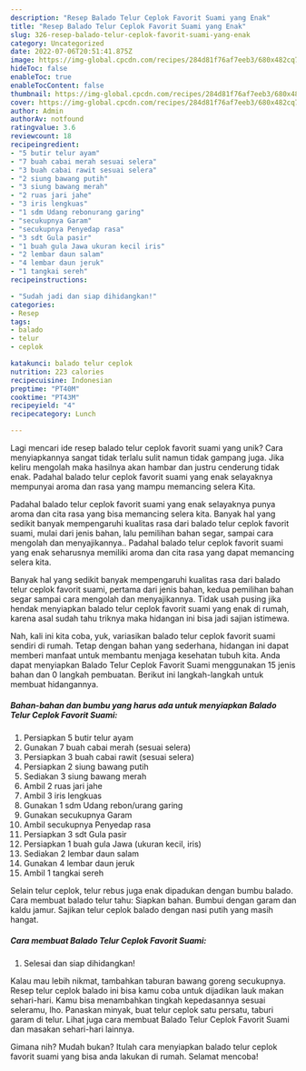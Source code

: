 ```yaml
---
description: "Resep Balado Telur Ceplok Favorit Suami yang Enak"
title: "Resep Balado Telur Ceplok Favorit Suami yang Enak"
slug: 326-resep-balado-telur-ceplok-favorit-suami-yang-enak
category: Uncategorized
date: 2022-07-06T20:51:41.875Z
image: https://img-global.cpcdn.com/recipes/284d81f76af7eeb3/680x482cq70/balado-telur-ceplok-favorit-suami-foto-resep-utama.jpg
hideToc: false
enableToc: true
enableTocContent: false
thumbnail: https://img-global.cpcdn.com/recipes/284d81f76af7eeb3/680x482cq70/balado-telur-ceplok-favorit-suami-foto-resep-utama.jpg
cover: https://img-global.cpcdn.com/recipes/284d81f76af7eeb3/680x482cq70/balado-telur-ceplok-favorit-suami-foto-resep-utama.jpg
author: Admin
authorAv: notfound
ratingvalue: 3.6
reviewcount: 18
recipeingredient:
- "5 butir telur ayam"
- "7 buah cabai merah sesuai selera"
- "3 buah cabai rawit sesuai selera"
- "2 siung bawang putih"
- "3 siung bawang merah"
- "2 ruas jari jahe"
- "3 iris lengkuas"
- "1 sdm Udang rebonurang garing"
- "secukupnya Garam"
- "secukupnya Penyedap rasa"
- "3 sdt Gula pasir"
- "1 buah gula Jawa ukuran kecil iris"
- "2 lembar daun salam"
- "4 lembar daun jeruk"
- "1 tangkai sereh"
recipeinstructions:

- "Sudah jadi dan siap dihidangkan!"
categories:
- Resep
tags:
- balado
- telur
- ceplok

katakunci: balado telur ceplok 
nutrition: 223 calories
recipecuisine: Indonesian
preptime: "PT40M"
cooktime: "PT43M"
recipeyield: "4"
recipecategory: Lunch

---
```





Lagi mencari ide resep balado telur ceplok favorit suami yang unik? Cara menyiapkannya sangat tidak terlalu sulit namun tidak gampang juga. Jika keliru mengolah maka hasilnya akan hambar dan justru cenderung tidak enak. Padahal balado telur ceplok favorit suami yang enak selayaknya mempunyai aroma dan rasa yang mampu memancing selera Kita.





Padahal balado telur ceplok favorit suami yang enak selayaknya punya aroma dan cita rasa yang bisa memancing selera kita. Banyak hal yang sedikit banyak mempengaruhi kualitas rasa dari balado telur ceplok favorit suami, mulai dari jenis bahan, lalu pemilihan bahan segar, sampai cara mengolah dan menyajikannya.. Padahal balado telur ceplok favorit suami yang enak seharusnya memiliki aroma dan cita rasa yang dapat memancing selera kita.

Banyak hal yang sedikit banyak mempengaruhi kualitas rasa dari balado telur ceplok favorit suami, pertama dari jenis bahan, kedua pemilihan bahan segar sampai cara mengolah dan menyajikannya. Tidak usah pusing jika hendak menyiapkan balado telur ceplok favorit suami yang enak di rumah, karena asal sudah tahu triknya maka hidangan ini bisa jadi sajian istimewa.






Nah, kali ini kita coba, yuk, variasikan balado telur ceplok favorit suami sendiri di rumah. Tetap dengan bahan yang sederhana, hidangan ini dapat memberi manfaat untuk membantu menjaga kesehatan tubuh kita. Anda dapat menyiapkan Balado Telur Ceplok Favorit Suami menggunakan 15 jenis bahan dan 0 langkah pembuatan. Berikut ini langkah-langkah untuk membuat hidangannya.

<!--inarticleads1-->

##### Bahan-bahan dan bumbu yang harus ada untuk menyiapkan Balado Telur Ceplok Favorit Suami:

1. Persiapkan 5 butir telur ayam
1. Gunakan 7 buah cabai merah (sesuai selera)
1. Persiapkan 3 buah cabai rawit (sesuai selera)
1. Persiapkan 2 siung bawang putih
1. Sediakan 3 siung bawang merah
1. Ambil 2 ruas jari jahe
1. Ambil 3 iris lengkuas
1. Gunakan 1 sdm Udang rebon/urang garing
1. Gunakan secukupnya Garam
1. Ambil secukupnya Penyedap rasa
1. Persiapkan 3 sdt Gula pasir
1. Persiapkan 1 buah gula Jawa (ukuran kecil, iris)
1. Sediakan 2 lembar daun salam
1. Gunakan 4 lembar daun jeruk
1. Ambil 1 tangkai sereh


Selain telur ceplok, telur rebus juga enak dipadukan dengan bumbu balado. Cara membuat balado telur tahu: Siapkan bahan. Bumbui dengan garam dan kaldu jamur. Sajikan telur ceplok balado dengan nasi putih yang masih hangat. 

<!--inarticleads2-->

##### Cara membuat Balado Telur Ceplok Favorit Suami:


1. Selesai dan siap dihidangkan!

Kalau mau lebih nikmat, tambahkan taburan bawang goreng secukupnya. Resep telur ceplok balado ini bisa kamu coba untuk dijadikan lauk makan sehari-hari. Kamu bisa menambahkan tingkah kepedasannya sesuai seleramu, lho. Panaskan minyak, buat telur ceplok satu persatu, taburi garam di telur. Lihat juga cara membuat Balado Telur Ceplok Favorit Suami dan masakan sehari-hari lainnya. 

Gimana nih? Mudah bukan? Itulah cara menyiapkan balado telur ceplok favorit suami yang bisa anda lakukan di rumah. Selamat mencoba!
